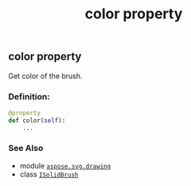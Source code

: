 ﻿---
title: color property
second_title: Aspose.SVG for Python via .NET API References
description: 
type: docs
weight: 30
url: /python-net/aspose.svg.drawing/isolidbrush/color/
is_root: false
---

## color property


Get color of the brush.
### Definition:
```python
@property
def color(self):
    ...
```

### See Also
* module [`aspose.svg.drawing`](../../)
* class [`ISolidBrush`](/svg/python-net/aspose.svg.drawing/isolidbrush)
